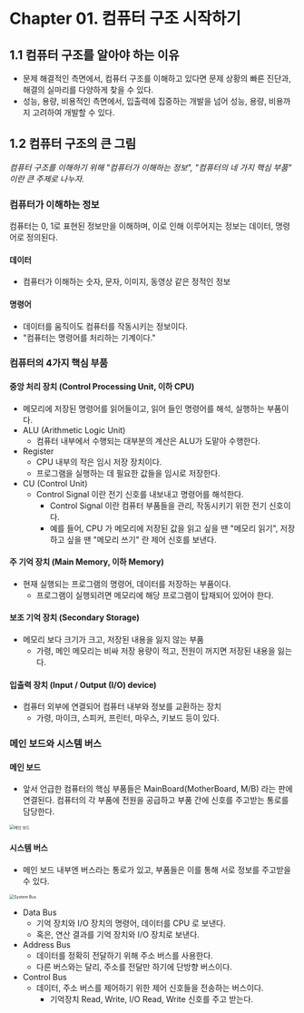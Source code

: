 # Chapter 01. 컴퓨터 구조 시작하기

## 1.1 컴퓨터 구조를 알아야 하는 이유

- 문제 해결적인 측면에서, 컴퓨터 구조를 이해하고 있다면 문제 상황의 빠른 진단과, 해결의 실마리를 다양하게 찾을 수 있다.
- 성능, 용량, 비용적인 측면에서, 입출력에 집중하는 개발을 넘어 성능, 용량, 비용까지 고려하여 개발할 수 있다.

## 1.2 컴퓨터 구조의 큰 그림

_컴퓨터 구조를 이해하기 위해 "컴퓨터가 이해하는 정보", "컴퓨터의 네 가지 핵심 부품" 이란 큰 주제로 나누자._

### 컴퓨터가 이해하는 정보

컴퓨터는 0, 1로 표현된 정보만을 이해하며, 이로 인해 이루어지는 정보는 데이터, 명령어로 정의된다.

#### 데이터

- 컴퓨터가 이해하는 숫자, 문자, 이미지, 동영상 같은 정적인 정보

#### 명령어

- 데이터를 움직이도 컴퓨터를 작동시키는 정보이다.
- "컴퓨터는 명령어를 처리하는 기계이다."

### 컴퓨터의 4가지 핵심 부품

#### 중앙 처리 장치 (Control Processing Unit, 이하 CPU)

- 메모리에 저장된 명령어를 읽어들이고, 읽어 들인 명령어를 해석, 실행하는 부품이다.
- ALU (Arithmetic Logic Unit)
  - 컴퓨터 내부에서 수행되는 대부분의 계산은 ALU가 도맡아 수행한다.
- Register
  - CPU 내부의 작은 임시 저장 장치이다.
  - 프로그램을 실행하는 데 필요한 값들을 임시로 저장한다.
- CU (Control Unit)
  - Control Signal 이란 전기 신호를 내보내고 명령어를 해석한다.
    - Control Signal 이란 컴퓨터 부품들을 관리, 작동시키기 위한 전기 신호이다.
    - 예를 들어, CPU 가 메모리에 저장된 값을 읽고 싶을 땐 "메모리 읽기", 저장하고 싶을 땐 "메모리 쓰기" 란 제어 신호를 보낸다.

#### 주 기억 장치 (Main Memory, 이하 Memory)

- 현재 실행되는 프로그램의 명령어, 데이터를 저장하는 부품이다.
  - 프로그램이 실행되려면 메모리에 해당 프로그램이 탑재되어 있어야 한다.

#### 보조 기억 장치 (Secondary Storage)

- 메모리 보다 크기가 크고, 저장된 내용을 잃지 않는 부품
  - 가령, 메인 메모리는 비싸 저장 용량이 적고, 전원이 꺼지면 저장된 내용을 잃는다.

#### 입출력 장치 (Input / Output (I/O) device)

- 컴퓨터 외부에 연결되어 컴퓨터 내부와 정보를 교환하는 장치
  - 가령, 마이크, 스피커, 프린터, 마우스, 키보드 등이 있다.

### 메인 보드와 시스템 버스

#### 메인 보드

- 앞서 언급한 컴퓨터의 핵심 부품들은 MainBoard(MotherBoard, M/B) 라는 판에 연결된다. 컴퓨터의 각 부품에 전원을 공급하고 부품 간에 신호를 주고받는 통로를 담당한다.

<img src="https://i.namu.wiki/i/AygY-rDa6zkdV3yX4h82rUQJloDC3I_iPE4Ra8ggS09ZqRrMBLUCEm051UHuW5CZUnTOPCnkQQqhBdME5Wf2KHsYw792NDqcY_0oiCxvCto_RorJAIYIGZsSWe0MybW5IgyDU4q4hOiqV2VgEqrbEg.webp" alt="메인 보드" style="zoom:50%;" />

#### 시스템 버스

- 메인 보드 내부엔 버스라는 통로가 있고, 부품들은 이를 통해 서로 정보를 주고받을 수 있다.

<img src="https://velog.velcdn.com/images%2Ffldfls%2Fpost%2Feb561c8e-d6b5-4c44-b579-2dd90e7f8f0d%2Fimage.png" alt="System Bus" style="zoom:50%;" />

- Data Bus
  - 기억 장치와 I/O 장치의 명령어, 데이터를 CPU 로 보낸다.
  - 혹은, 연산 결과를 기억 장치와 I/O 장치로 보낸다.
- Address Bus
  - 데이터를 정확히 전달하기 위해 주소 버스를 사용한다.
  - 다른 버스와는 달리, 주소를 전달만 하기에 단방향 버스이다.
- Control Bus
  - 데이터, 주소 버스를 제어하기 위한 제어 신호들을 전송하는 버스이다.
    - 기억장치 Read, Write, I/O Read, Write 신호를 주고 받는다.
